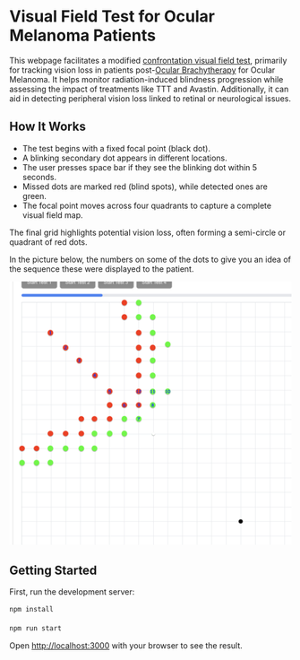 # Visual Field Test for Ocular Melanoma Patients

This webpage facilitates a modified [confrontation visual field test](https://en.wikipedia.org/wiki/Confrontation_visual_field_testing), 
primarily for tracking vision loss in patients post-[Ocular Brachytherapy](https://www.mskcc.org/cancer-care/patient-education/about-ocular-brachytherapy) for Ocular Melanoma. 
It helps monitor radiation-induced blindness progression while assessing the impact of treatments like TTT and Avastin. Additionally, it 
can aid in detecting peripheral vision loss linked to retinal or neurological issues.

## How It Works

* The test begins with a fixed focal point (black dot).
* A blinking secondary dot appears in different locations.
* The user presses space bar if they see the blinking dot within 5 seconds.
* Missed dots are marked red (blind spots), while detected ones are green.
* The focal point moves across four quadrants to capture a complete visual field map.

The final grid highlights potential vision loss, often forming a semi-circle or quadrant of red dots.

In the picture below, the numbers on some of the dots to give you an idea of the sequence these were displayed to the patient.

<img src="images/demo.png">

## Getting Started

First, run the development server:

```bash
npm install

npm run start
```

Open [http://localhost:3000](http://localhost:3000) with your browser to see the result.
